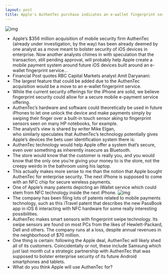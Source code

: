 ```yaml
---
layout: post
title: Apple's AuthenTec purchase indicates an e-wallet fingerprint service
---
```

![img](http://media.idownloadblog.com/wp-content/uploads/2012/07/AuthenTec-teaser.jpg)
* Apple’s $356 million acquisition of mobile security firm AuthenTec (already under investigation, by the way) has been already deemed by one analyst as a move meant to bolster security of iOS devices in enterprise. Now another analysts chimes in with speculation that the transaction, still pending approval, will probably help Apple create a mobile payment system around future iOS devices built around an e-wallet fingerprint service…
* Financial Post quotes RBC Capital Markets analyst Amit Daryanani:
* The largest feature that could be added due to the AuthenTec acquisition would be a move to an e-wallet fingerprint service.
* While the current security offerings for the iPhone are solid, we believe fingerprint security could allow for a secure mobile e-payment service offering.
* AuthenTec’s hardware and software could theoretically be used in future iPhones to let one unlock the device and make payments simply by swiping their finger over a built-in touch sensor aking to fingerprint sensors seen on many HP notebooks, for example.
* The analyst’s view is shared by writer Mike Elgan, who similarly speculates that AuthenTec’s technology potentially gives Apple’s devices the bets user identification system there is:
* AuthenTec technology would help Apple offer a system that’s secure, even over something as inherently insecure as Bluetooth.
* The store would know that the customer is really you, and you would know that the only one you’re giving your money to is the store, not the creepy weirdo in the bathroom using his laptop.
* This actually makes more sense to me than the notion that Apple bought AuthenTec for enterprise security. The next iPhone is supposed to come with an NFC chip for secure wireless payments.
* One of Apple’s many patents depicting an iWallet service which could stem from NFC technology inside the next iPhone.
![img](http://media.idownloadblog.com/wp-content/uploads/2011/02/e-Wallet-sneak-peak-patent-e1298511629292.jpeg)
* The company has been filing lots of patents related to mobile payments technology, such as this iTravel patent that describes the new PassBook app in iOS 6 interacting with NFC hardware for some really interesting possibilities.
* AuthenTec makes smart sensors with fingerprint swipe technology. Its swipe sensors are found on most PCs from the likes of Hewlett-Packard, Dell and others. The company runs at a loss, despite annual revenues in the neighborhood of $70 million.
* One thing is certain: following the Apple deal, AuthenTec will likely shed all of its customers. Coincidentally or not, these include Samsung which just last month cut a strategic partnership with AuthenTec that was supposed to bolster enterprise security of its future Android smartphones and tablets.
* What do you think Apple will use AuthenTec for?


